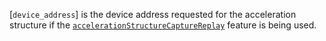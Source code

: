 [`device_address`] is the device address requested for the acceleration
structure if the [`accelerationStructureCaptureReplay`](https://www.khronos.org/registry/vulkan/specs/1.3-extensions/html/vkspec.html#features-accelerationStructureCaptureReplay) feature is being used.